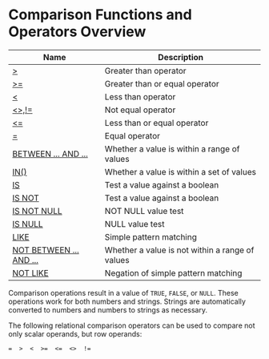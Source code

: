 # **Comparison Functions and Operators Overview**

| Name | Description|
|---|-----|
| [>](greater-than.md) | Greater than operator |
| [>=](greater-than-or-equal.md) | Greater than or equal operator |
| [<](less-than.md) | Less than operator |
| [<>,!=](not-equal.md) | Not equal operator |
| [<=](less-than-or-equal.md) | Less than or equal operator |
| [=](assign-equal.md) | Equal operator|
| [BETWEEN ... AND ...](between.md) | Whether a value is within a range of values |
| [IN()](in.md) | Whether a value is within a set of values |
| [IS](is.md) | Test a value against a boolean |
| [IS NOT](is-not.md) | Test a value against a boolean |
| [IS NOT NULL](is-not-null.md) | NOT NULL value test |
| [IS NULL](is-null.md) | NULL value test |
| [LIKE](like.md) | Simple pattern matching |
| [NOT BETWEEN ... AND ...](not-between.md) | Whether a value is not within a range of values |
| [NOT LIKE](not-like.md) | Negation of simple pattern matching |

Comparison operations result in a value of `TRUE`, `FALSE`, or `NULL`. These operations work for both numbers and
strings. Strings are automatically converted to numbers and numbers to strings as necessary.

The following relational comparison operators can be used to compare not only scalar operands, but row operands:

```
=  >  <  >=  <=  <>  !=
```
